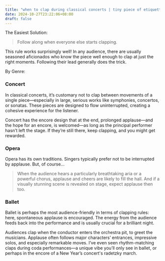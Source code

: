 ```yaml
---
title: "when to clap during classical concerts | tiny piece of etiquette"
date: 2024-10-27T23:22:06+08:00
draft: false
---
```


The Easiest Solution:

> Follow along when everyone else starts clapping.

This rule works surprisingly well! In any audience, there are usually seasoned aficionados who know the piece well enough to clap at just the right moments. Following their lead generally does the trick.

By Genre:

### Concert

In classical concerts, it’s customary not to clap between movements of a single piece—especially in large, serious works like symphonies, concertos, or sonatas. These pieces are designed to flow uninterrupted, creating a cohesive experience for the listener.

Concert has the encore design that at the end, prolonged applause—and the hope for an encore, is welcomed—as long as the principal performer hasn’t left the stage. If they’re still there, keep clapping, and you might get rewarded.

### Opera

Opera has its own traditions. Singers typically prefer not to be interrupted by applause. But, of course...

> When the audience hears a particularly breathtaking aria or a powerful chorus, applause and cheers are likely to fill the hall. And if a visually stunning scene is revealed on stage, expect applause then too.

### Ballet

Ballet is perhaps the most audience-friendly in terms of clapping rules: here, spontaneous applause is encouraged. The energy from the audience feeds back into the performance and is usually crucial for a brilliant night.

Audiences clap when the conductor enters the orchestra pit, to greet the musicians. Applause often follows major characters’ entrances, impressive solos, and especially remarkable moves. I’ve even seen rhythm-matching claps during coda performances—a unique vibe you’ll only see in ballet, or perhaps in the encore of a New Year’s concert's radetzky march.

